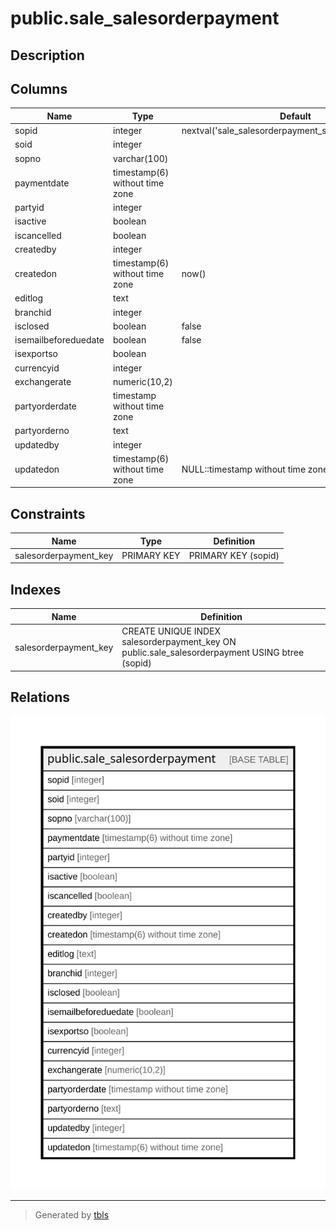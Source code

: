 # public.sale_salesorderpayment

## Description

## Columns

| Name | Type | Default | Nullable | Children | Parents | Comment |
| ---- | ---- | ------- | -------- | -------- | ------- | ------- |
| sopid | integer | nextval('sale_salesorderpayment_sopid_seq'::regclass) | false |  |  |  |
| soid | integer |  | true |  |  |  |
| sopno | varchar(100) |  | true |  |  |  |
| paymentdate | timestamp(6) without time zone |  | true |  |  |  |
| partyid | integer |  | true |  |  |  |
| isactive | boolean |  | true |  |  |  |
| iscancelled | boolean |  | true |  |  |  |
| createdby | integer |  | true |  |  |  |
| createdon | timestamp(6) without time zone | now() | true |  |  |  |
| editlog | text |  | true |  |  |  |
| branchid | integer |  | true |  |  |  |
| isclosed | boolean | false | true |  |  |  |
| isemailbeforeduedate | boolean | false | true |  |  |  |
| isexportso | boolean |  | true |  |  |  |
| currencyid | integer |  | true |  |  |  |
| exchangerate | numeric(10,2) |  | true |  |  |  |
| partyorderdate | timestamp without time zone |  | true |  |  |  |
| partyorderno | text |  | true |  |  |  |
| updatedby | integer |  | true |  |  |  |
| updatedon | timestamp(6) without time zone | NULL::timestamp without time zone | true |  |  |  |

## Constraints

| Name | Type | Definition |
| ---- | ---- | ---------- |
| salesorderpayment_key | PRIMARY KEY | PRIMARY KEY (sopid) |

## Indexes

| Name | Definition |
| ---- | ---------- |
| salesorderpayment_key | CREATE UNIQUE INDEX salesorderpayment_key ON public.sale_salesorderpayment USING btree (sopid) |

## Relations

![er](public.sale_salesorderpayment.svg)

---

> Generated by [tbls](https://github.com/k1LoW/tbls)
